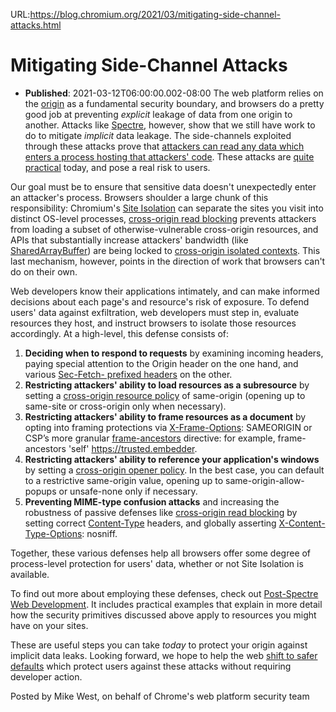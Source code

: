 URL:https://blog.chromium.org/2021/03/mitigating-side-channel-attacks.html
# Mitigating Side-Channel Attacks
- **Published**: 2021-03-12T06:00:00.002-08:00
The web platform relies on the [origin](https://developer.mozilla.org/en-US/docs/Glossary/Origin) as a fundamental security boundary, and browsers do a pretty good job at preventing *explicit* leakage of data from one origin to another. Attacks like [Spectre](https://spectreattack.com/), however, show that we still have work to do to mitigate *implicit* data leakage. The side-channels exploited through these attacks prove that [attackers can read any data which enters a process hosting that attackers' code](https://chromium.googlesource.com/chromium/src/+/master/docs/security/side-channel-threat-model.md#introduction). These attacks are [quite practical](https://security.googleblog.com/2021/03/a-spectre-proof-of-concept-for-spectre.html) today, and pose a real risk to users.

Our goal must be to ensure that sensitive data doesn't unexpectedly enter an attacker's process. Browsers shoulder a large chunk of this responsibility: Chromium's [Site Isolation](https://www.chromium.org/Home/chromium-security/site-isolation) can separate the sites you visit into distinct OS-level processes, [cross-origin read blocking](https://chromium.googlesource.com/chromium/src/+/master/services/network/cross_origin_read_blocking_explainer.md) prevents attackers from loading a subset of otherwise-vulnerable cross-origin resources, and APIs that substantially increase attackers' bandwidth (like [SharedArrayBuffer](https://developer.chrome.com/blog/enabling-shared-array-buffer/#cross-origin-isolation)) are being locked to [cross-origin isolated contexts](https://web.dev/cross-origin-isolation-guide/). This last mechanism, however, points in the direction of work that browsers can't do on their own.

Web developers know their applications intimately, and can make informed decisions about each page's and resource's risk of exposure. To defend users' data against exfiltration, web developers must step in, evaluate resources they host, and instruct browsers to isolate those resources accordingly. At a high-level, this defense consists of:

1. **Deciding when to respond to requests** by examining incoming headers, paying special attention to the Origin header on the one hand, and various [Sec-Fetch- prefixed headers](https://web.dev/fetch-metadata/) on the other.
2. **Restricting attackers' ability to load resources as a subresource** by setting a [cross-origin resource policy](https://resourcepolicy.fyi/) of same-origin (opening up to same-site or cross-origin only when necessary).
3. **Restricting attackers' ability to frame resources as a document** by opting into framing protections via [X-Frame-Options](https://developer.mozilla.org/en-US/docs/Web/HTTP/Headers/X-Frame-Options): SAMEORIGIN or CSP’s more granular [frame-ancestors](https://developer.mozilla.org/en-US/docs/Web/HTTP/Headers/Content-Security-Policy/frame-ancestors) directive: for example, frame-ancestors 'self' https://trusted.embedder.
4. **Restricting attackers' ability to reference your application's windows** by setting a [cross-origin opener policy](https://web.dev/coop-coep/). In the best case, you can default to a restrictive same-origin value, opening up to same-origin-allow-popups or unsafe-none only if necessary.
5. **Preventing MIME-type confusion attacks** and increasing the robustness of passive defenses like [cross-origin read blocking](https://developers.google.com/web/updates/2018/07/site-isolation#corb) by setting correct [Content-Type](https://developer.mozilla.org/en-US/docs/Web/HTTP/Headers/Content-Type) headers, and globally asserting [X-Content-Type-Options](https://developer.mozilla.org/en-US/docs/Web/HTTP/Headers/X-Content-Type-Options): nosniff.

Together, these various defenses help all browsers offer some degree of process-level protection for users' data, whether or not Site Isolation is available.

To find out more about employing these defenses, check out [Post-Spectre Web Development](https://w3c.github.io/webappsec-post-spectre-webdev/). It includes practical examples that explain in more detail how the security primitives discussed above apply to resources you might have on your sites.

These are useful steps you can take *today* to protect your origin against implicit data leaks. Looking forward, we hope to help the web [shift to safer defaults](https://speakerdeck.com/mikewest/isolation-by-default) which protect users against these attacks without requiring developer action.

Posted by Mike West, on behalf of Chrome's web platform security team